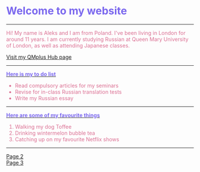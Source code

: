 <h1 style="color:mediumslateblue;">Welcome to my website</h1>
<hr>
<p style="color:palevioletred;">Hi! My name is Aleks and I am from Poland. I've been living in London for around 11 years. I am currently studying Russian at Queen Mary University of London, as well as attending Japanese classes. </p>
<a href="https://hub.qmplus.qmul.ac.uk/view/view.php?profile=aleksandra-daria-groborz&page=sml5202-aleks-page"> Visit my QMplus Hub page</a>
<hr>
<u><strong style="color:mediumslateblue;">Here is my to do list</strong></u>
<ul style="color:palevioletred;"> <li>Read compulsory articles for my seminars</li> <li>Revise for in-class Russian translation tests</li> <li>Write my Russian essay</li> </ul>
<hr>
<u><strong style="color:mediumslateblue;">Here are some of my favourite things</strong></u>
<ol style="color:palevioletred;"> <li>Walking my dog Toffee</li> <li>Drinking wintermelon bubble tea</li> <li>Catching up on my favourite Netflix shows</li> </ol>

<hr>

<p>
  <a href="page2.html">Page 2</a> <br>
  <a href="page3.html">Page 3</a>
</p>
